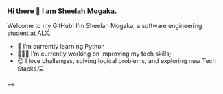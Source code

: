 ### Hi there 👋 I am Sheelah Mogaka.

Welcome to my GitHub! I'm Sheelah Mogaka, a software engineering student at ALX.

- 🌱 I’m currently learning Python
- 👨🏽‍💻 I’m currently working on improving my tech skills;
- 😍 I love challenges, solving logical problems, and exploring new Tech Stacks.💻

<!--
**Maya-cmd/maya-cmd** is a ✨ _special_ ✨ repository because its `README.md` (this file) appears on your GitHub profile.


- 🌱 I’m currently learning Python
- 👨🏽‍💻 I’m currently working on improving my tech skills;
- 😍 I love challenges, solving logical problems, and exploring new Tech Stacks.💻


<a href="https://https://twitter.com/Sheelah7">
  <img align="left" alt="Sheelah Mogaka | Twitter" width="22px" src="https://cdn.jsdelivr.net/npm/simple-icons@v3/icons/twitter.svg" />
</a>
<a href="https://www.linkedin.com/in/sheelah-mogaka-65695863/">
  <img align="left" alt="Sheelah Mogaka" width="22px" src="https://cdn.jsdelivr.net/npm/simple-icons@v3/icons/linkedin.svg" />
</a>


### 👨‍💻 Languages and Tools
![C](https://img.shields.io/badge/c-%2300599C.svg?style=for-the-badge&logo=c&logoColor=white) 
![Python3](https://img.shields.io/badge/python3-%233776AB.svg?style=for-the-badge&logo=python&logoColor=white)
![Markdown](https://img.shields.io/badge/markdown-%23000000.svg?style=for-the-badge&logo=markdown&logoColor=white) 
![SQLite](https://img.shields.io/badge/SQLite-07405E?style=for-the-badge&logo=sqlite&logoColor=white)
![Shell Script](https://img.shields.io/badge/shell_script-%23121011.svg?style=for-the-badge&logo=gnu-bash&logoColor=white) 

# 📊 GitHub Stats:
![](https://github-readme-stats.vercel.app/api?username=maya-cmd&theme=dark&hide_border=false&include_all_commits=true&count_private=true)<br/>
![](https://github-readme-streak-stats.herokuapp.com/?user=maya-cmd&theme=dark&hide_border=false)<br/>

![](https://github-readme-stats.vercel.app/api/top-langs/?username=maya-cmd&theme=dark&hide_border=false&include_all_commits=true&count_private=true&layout=compact)
<!-- ![GitHub Activity Graph](https://activity-graph.herokuapp.com/graph?username=maya-cmd&bg_color=1d2a3a&color=5BCDEC&line=5BCDEC&point=FFFFFF&hide_border=true) -->

-->
